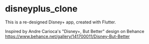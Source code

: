 # disneyplus_clone
This is a re-designed Disney+ app, created with Flutter.

Inspired by Andre Carioca's "Disney+, But Better" design on Behance
https://www.behance.net/gallery/141700011/Disney-But-Better
